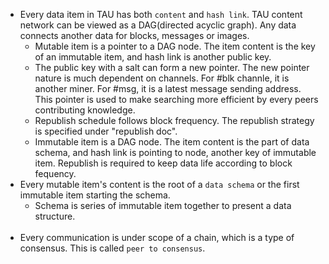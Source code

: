 * Every data item in TAU has both `content` and `hash link`. TAU content network can be viewed as a DAG(directed acyclic graph). Any data connects another data for blocks, messages or images. 
  * Mutable item is a pointer to a DAG node. The item content is the key of an immutable item, and hash link is another public key. 
   - The public key with a salt can form a new pointer. The new pointer nature is much dependent on channels. For #blk channle, it is another miner. For #msg, it is a latest message sending address. This pointer is used to make searching more efficient by every peers contributing knowledge.
   - Republish schedule follows block frequency. The republish strategy is specified under "republish doc". 
  * Immutable item is a DAG node. The item content is the part of data schema, and hash link is pointing to node, another key of immutable item. Republish is required to keep data life according to block fequency. 
* Every mutable item's content is the root of a `data schema` or the first immutable item starting the schema.
  - Schema is series of immutable item together to present a data structure. 
<br><br>
* Every communication is under scope of a chain, which is a type of consensus. This is called `peer to consensus`.
